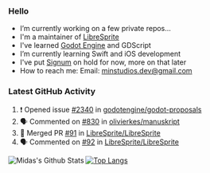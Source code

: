 ### Hello

- I’m currently working on a few private repos...
- I'm a maintainer of [LibreSprite](https://github.com/LibreSprite/LibreSprite)
- I've learned [Godot Engine](https://godotengine.org/) and GDScript
- I’m currently learning Swift and iOS development
- I've put [Signum](https://github.com/MintStudios/Signum) on hold for now, more on that later
- How to reach me: Email: minstudios.dev@gmail.com

### Latest GitHub Activity
<!--START_SECTION:activity-->

1. ❗️ Opened issue [#2340](https://github.com/godotengine/godot-proposals/issues/2340) in [godotengine/godot-proposals](https://github.com/godotengine/godot-proposals)
2. 🗣 Commented on [#830](https://github.com/olivierkes/manuskript/issues/830) in [olivierkes/manuskript](https://github.com/olivierkes/manuskript)
3. 🎉 Merged PR [#91](https://github.com/LibreSprite/LibreSprite/pull/91) in [LibreSprite/LibreSprite](https://github.com/LibreSprite/LibreSprite)
4. 🗣 Commented on [#92](https://github.com/LibreSprite/LibreSprite/issues/92) in [LibreSprite/LibreSprite](https://github.com/LibreSprite/LibreSprite)
<!--END_SECTION:activity-->

<img align="left" alt="Midas's Github Stats" src="https://github-readme-stats.vercel.app/api?username=MintStudios&show_icons=true&hide_border=true&count_private=true&theme=radical" />

[![Top Langs](https://github-readme-stats.vercel.app/api/top-langs/?username=MintStudios&hide_border=true&count_private=true&theme=radical)](https://github.com/anuraghazra/github-readme-stats)

